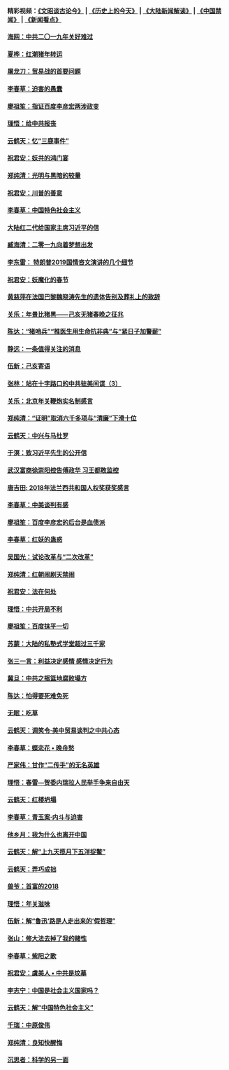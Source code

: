 #### 精彩视频：[《文昭谈古论今》](http://45.76.195.252/wenzhao) | [《历史上的今天》](http://45.76.195.252/today-in-history) | [《大陆新闻解读》](http://45.76.195.252/ntdtv-comedy) | [《中国禁闻》](http://45.76.195.252/ntdtv-news) | [《新闻看点》](http://45.76.195.252/news-insight) 

 #### [海网：中共二〇一九年关好难过](../pages/nsc993/n11041415.md?t=02131537) 

#### [夏桦：红潮猪年转运](../pages/nsc993/n11041337.md?t=02131537) 

#### [屠龙刀：贸易战的首要问题](../pages/nsc993/n11040283.md?t=02131537) 

#### [李春草：迫害的愚蠢](../pages/nsc993/n11036601.md?t=02131537) 

#### [廖祖笙：指证百度李彦宏两涉政变](../pages/nsc993/n11036579.md?t=02131537) 

#### [理悟：给中共报丧](../pages/nsc993/n11036501.md?t=02131537) 

#### [云鹤天：忆“三鹿事件”](../pages/nsc993/n11036466.md?t=02131537) 

#### [祝君安：妖共的鸿门宴](../pages/nsc993/n11035387.md?t=02131537) 

#### [郑纯清：光明与黑暗的较量](../pages/nsc993/n11035337.md?t=02131537) 

#### [祝君安：川普的善意](../pages/nsc993/n11032077.md?t=02131537) 

#### [李春草：中国特色社会主义](../pages/nsc993/n11032132.md?t=02131537) 

#### [大陆红二代给国家主席习近平的信](../pages/nsc993/n11031995.md?t=02131537) 

#### [臧海清：二零一九向着梦想出发](../pages/nsc993/n11031959.md?t=02131537) 

#### [李东雷： 特朗普2019国情咨文演讲的几个细节](../pages/nsc993/n11031943.md?t=02131537) 

#### [祝君安：妖魔化的春节](../pages/nsc993/n11031747.md?t=02131537) 

#### [黄慈萍在法国巴黎魏晓涛先生的遗体告别及葬礼上的致辞](../pages/nsc993/n11031419.md?t=02131537) 

#### [关乐：年景比猪黑——己亥无猪春晚之征兆](../pages/nsc993/n11031494.md?t=02131537) 

#### [陈达：“猪哨兵”“推医生用生命抗非典”与“紧日子加警薪”](../pages/nsc993/n11027746.md?t=02131537) 

#### [静远：一条值得关注的消息](../pages/nsc993/n11024470.md?t=02131537) 

#### [伍新：己亥寄语](../pages/nsc993/n11024543.md?t=02131537) 

#### [张林：站在十字路口的中共驻美间谍（3）](../pages/nsc993/n11023043.md?t=02131537) 

#### [关乐：北京年关鞭炮实名制感言](../pages/nsc993/n11022630.md?t=02131537) 

#### [郑纯清：“证明”取消六千多项与“清廉”下滑十位](../pages/nsc993/n11022638.md?t=02131537) 

#### [云鹤天：中兴与马杜罗](../pages/nsc993/n11022620.md?t=02131537) 

#### [于溟：致习近平先生的公开信](../pages/nsc993/n11022593.md?t=02131537) 

#### [武汉富商徐崇阳控告傅政华 习王都敢监控](../pages/nsc993/n11022212.md?t=02131537) 

#### [唐吉田: 2018年法兰西共和国人权奖获奖感言](../pages/nsc993/n11021537.md?t=02131537) 

#### [李春草：中美谈判有感](../pages/nsc993/n11019776.md?t=02131537) 

#### [廖祖笙：百度李彦宏的后台是血债派](../pages/nsc993/n11019767.md?t=02131537) 

#### [李春草：红妖的蛊惑](../pages/nsc993/n11017095.md?t=02131537) 

#### [吴国光：试论改革与“二次改革”](../pages/nsc993/n11017055.md?t=02131537) 

#### [郑纯清：红朝闹剧天禁闹](../pages/nsc993/n11017030.md?t=02131537) 

#### [祝君安：法在何处](../pages/nsc993/n11017021.md?t=02131537) 

#### [理悟：中共开局不利](../pages/nsc993/n11016938.md?t=02131537) 

#### [廖祖笙：百度抹平一切](../pages/nsc993/n11014925.md?t=02131537) 

#### [苏蒙：大陆的私塾式学堂超过三千家](../pages/nsc993/n11014334.md?t=02131537) 

#### [张三一言：利益决定感情 感情决定行为](../pages/nsc993/n11012463.md?t=02131537) 

#### [冀旦：中共之摇篮地腐败塌方](../pages/nsc993/n11009533.md?t=02131537) 

#### [陈达：怕得要死难免死](../pages/nsc993/n11009520.md?t=02131537) 

#### [无眠：吃草](../pages/nsc993/n11007940.md?t=02131537) 

#### [云鹤天：调笑令‧美中贸易谈判之中共心态](../pages/nsc993/n11007670.md?t=02131537) 

#### [李春草：蝶恋花  •  晚舟愁](../pages/nsc993/n11006605.md?t=02131537) 

#### [严家伟：甘作“二传手”的无名英雄](../pages/nsc993/n11005340.md?t=02131537) 

#### [理悟：春雷—贺委内瑞拉人民举手争来自由天](../pages/nsc993/n11005334.md?t=02131537) 

#### [云鹤天：红楼坍塌](../pages/nsc993/n11005318.md?t=02131537) 

#### [李春草：青玉案·内斗与迫害](../pages/nsc993/n11005306.md?t=02131537) 

#### [他乡月：我为什么也离开中国](../pages/nsc993/n11003553.md?t=02131537) 

#### [云鹤天：解“上九天揽月下五洋捉鳖”](../pages/nsc993/n11000750.md?t=02131537) 

#### [云鹤天：弄巧成拙](../pages/nsc993/n11000722.md?t=02131537) 

#### [兽爷：首富的2018](../pages/nsc993/n11000693.md?t=02131537) 

#### [理悟：年关滋味](../pages/nsc993/n10998847.md?t=02131537) 

#### [伍新：解“鲁迅‘路是人走出来的’假哲理”](../pages/nsc993/n10998777.md?t=02131537) 

#### [张山：修大法去掉了我的赌性](../pages/nsc993/n10997702.md?t=02131537) 

#### [李春草：紫阳之歌](../pages/nsc993/n10997679.md?t=02131537) 

#### [祝君安：虞美人 • 中共是坟墓](../pages/nsc993/n10996090.md?t=02131537) 

#### [李志宁：中国是社会主义国家吗？](../pages/nsc993/n10996097.md?t=02131537) 

#### [云鹤天：解“中国特色社会主义”](../pages/nsc993/n10996043.md?t=02131537) 

#### [千瑞：中原俊伟](../pages/nsc993/n10995401.md?t=02131537) 

#### [郑纯清：良知快醒悔](../pages/nsc993/n10995385.md?t=02131537) 

#### [沉思者：科学的另一面](../pages/nsc993/n10996074.md?t=02131537) 

